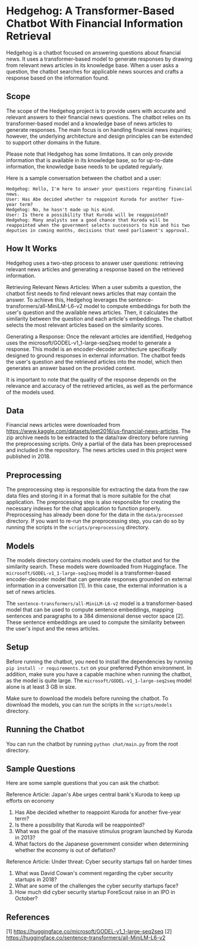 # Hedgehog: A Transformer-Based Chatbot With Financial Information Retrieval

Hedgehog is a chatbot focused on answering questions about financial news. It uses a transformer-based model to generate responses by drawing from relevant news articles in its knowledge base. When a user asks a question, the chatbot searches for applicable news sources and crafts a response based on the information found.

## Scope

The scope of the Hedgehog project is to provide users with accurate and relevant answers to their financial news questions. The chatbot relies on its transformer-based model and a knowledge base of news articles to generate responses. The main focus is on handling financial news inquiries; however, the underlying architecture and design principles can be extended to support other domains in the future.

Please note that Hedgehog has some limitations. It can only provide information that is available in its knowledge base, so for up-to-date information, the knowledge base needs to be updated regularly.

Here is a sample conversation between the chatbot and a user:

```
Hedgehog: Hello, I'm here to answer your questions regarding financial news.
User: Has Abe decided whether to reappoint Kuroda for another five-year term?
Hedgehog: No, he hasn't made up his mind.
User: Is there a possibility that Kuroda will be reappointed?
Hedgehog: Many analysts see a good chance that Kuroda will be reappointed when the government selects successors to him and his two deputies in coming months, decisions that need parliament's approval.
```

## How It Works

Hedgehog uses a two-step process to answer user questions: retrieving relevant news articles and generating a response based on the retrieved information.

Retrieving Relevant News Articles: When a user submits a question, the chatbot first needs to find relevant news articles that may contain the answer. To achieve this, Hedgehog leverages the sentence-transformers/all-MiniLM-L6-v2 model to compute embeddings for both the user's question and the available news articles. Then, it calculates the similarity between the question and each article's embeddings. The chatbot selects the most relevant articles based on the similarity scores.

Generating a Response: Once the relevant articles are identified, Hedgehog uses the microsoft/GODEL-v1_1-large-seq2seq model to generate a response. This model is an encoder-decoder architecture specifically designed to ground responses in external information. The chatbot feeds the user's question and the retrieved articles into the model, which then generates an answer based on the provided context.

It is important to note that the quality of the response depends on the relevance and accuracy of the retrieved articles, as well as the performance of the models used.

## Data

Financial news articles were downloaded from https://www.kaggle.com/datasets/jeet2016/us-financial-news-articles. The zip archive needs to be extracted to the data/raw directory before running the preprocessing scripts. Only a partial of the data has been preprocessed and included in the repository. The news articles used in this project were published in 2018.

## Preprocessing

The preprocessing step is responsible for extracting the data from the raw data files and storing it in a format that is more suitable for the chat application. The preprocessing step is also responsible for creating the necessary indexes for the chat application to function properly. Preprocessing has already been done for the data in the `data/processed` directory. If you want to re-run the preprocessing step, you can do so by running the scripts in the `scripts/preprocessing` directory.

## Models

The models directory contains models used for the chatbot and for the similarity search.
These models were downloaded from Huggingface. The `microsoft/GODEL-v1_1-large-seq2seq` model is a transformer-based encoder-decoder model that can generate responses grounded on external information in a conversation [1]. In this case, the external information is a set of news articles.

The `sentence-transformers/all-MiniLM-L6-v2` model is a transformer-based model that can be used to compute sentence embeddings, mapping sentences and paragraphs to a 384 dimensional dense vector space [2]. These sentence embeddings are used to compute the similarity between the user's input and the news articles.

## Setup

Before running the chatbot, you need to install the dependencies by running `pip install -r requirements.txt` on your preferred Python environment. In addition, make sure you have a capable machine when running the chatbot, as the model is quite large. The `microsoft/GODEL-v1_1-large-seq2seq` model alone is at least 3 GB in size.

Make sure to download the models before running the chatbot. To download the models, you can run the scripts in the `scripts/models` directory.

## Running the Chatbot

You can run the chatbot by running `python chat/main.py` from the root directory.

## Sample Questions

Here are some sample questions that you can ask the chatbot:

Reference Article: Japan's Abe urges central bank's Kuroda to keep up efforts on economy
1. Has Abe decided whether to reappoint Kuroda for another five-year term?
2. Is there a possibility that Kuroda will be reappointed?
3. What was the goal of the massive stimulus program launched by Kuroda in 2013?
4. What factors do the Japanese government consider when determining whether the economy is out of deflation?

Reference Article: Under threat: Cyber security startups fall on harder times
1. What was David Cowan's comment regarding the cyber security startups in 2018?
2. What are some of the challenges the cyber security startups face?
3. How much did cyber security startup ForeScout raise in an IPO in October?

## References

[1] https://huggingface.co/microsoft/GODEL-v1_1-large-seq2seq
[2] https://huggingface.co/sentence-transformers/all-MiniLM-L6-v2
